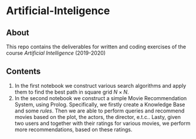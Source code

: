 # Artificial-Inteligence

## About
This repo contains the deliverables for written and coding exercises of the course *Artificial Intelligence* (2019-2020)

## Contents
1. In the first notebook we construct various search algorithms and apply them to find the best path in square grid $N\times N$.
2. In the second notebook we construct a simple Movie Recommendation System, using Prolog. Specifically, we firstly create a Knowledge Base and some *rules*. Then we are able to perform queries and recommend movies based on the plot, the actors, the director, e.t.c.. Lasty, given two users and together with their ratings for various movies, we perform more recommendations, based on these ratings. 